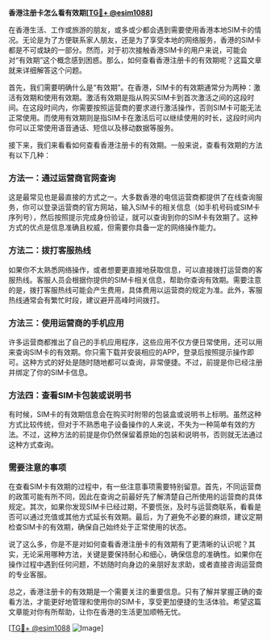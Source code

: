 **香港注册卡怎么看有效期[[TG💪+ @esim1088](https://t.me/s/esim1088)]**

在香港生活、工作或旅游的朋友，或多或少都会遇到需要使用香港本地SIM卡的情况。无论是为了方便联系家人朋友，还是为了享受本地的网络服务，香港的SIM卡都是不可或缺的一部分。然而，对于初次接触香港SIM卡的用户来说，可能会对“有效期”这个概念感到困惑。那么，如何查看香港注册卡的有效期呢？这篇文章就来详细解答这个问题。

首先，我们需要明确什么是“有效期”。在香港，SIM卡的有效期通常分为两种：激活有效期和使用有效期。激活有效期是指从购买SIM卡到首次激活之间的这段时间。在这段时间内，你需要按照运营商的要求进行激活操作，否则SIM卡可能无法正常使用。而使用有效期则是指SIM卡在激活后可以继续使用的时长，这段时间内你可以正常使用语音通话、短信以及移动数据等服务。

接下来，我们来看看如何查看香港注册卡的有效期。一般来说，查看有效期的方法有以下几种：

### 方法一：通过运营商官网查询

这是最常见也是最直接的方式之一。大多数香港的电信运营商都提供了在线查询服务，你可以登录运营商的官方网站，输入SIM卡的相关信息（如手机号码或SIM卡序列号），然后按照提示完成身份验证，就可以查询到你的SIM卡有效期了。这种方式的优点是信息准确且权威，但需要你具备一定的网络操作能力。

### 方法二：拨打客服热线

如果你不太熟悉网络操作，或者想要更直接地获取信息，可以直接拨打运营商的客服热线。客服人员会根据你提供的SIM卡相关信息，帮助你查询有效期。需要注意的是，拨打客服热线可能会产生费用，具体费用以运营商的规定为准。此外，客服热线通常会有繁忙时段，建议避开高峰时间拨打。

### 方法三：使用运营商的手机应用

许多运营商都推出了自己的手机应用程序，这些应用不仅方便日常使用，还可以用来查询SIM卡的有效期。你只需下载并安装相应的APP，登录后按照提示操作即可。这种方式的好处是随时随地都可以查询，非常便捷。不过，前提是你已经注册并绑定了你的SIM卡信息。

### 方法四：查看SIM卡包装或说明书

有时候，SIM卡的有效期信息会在购买时附带的包装盒或说明书上标明。虽然这种方式比较传统，但对于不熟悉电子设备操作的人来说，不失为一种简单有效的方法。不过，这种方法的前提是你仍然保留着原始的包装和说明书，否则就无法通过这种方式查询。

### 需要注意的事项

在查看SIM卡有效期的过程中，有一些注意事项需要特别留意。首先，不同运营商的政策可能有所不同，因此在查询之前最好先了解清楚自己所使用的运营商的具体规定。其次，如果你发现SIM卡已经过期，不要慌张，及时与运营商联系，看看是否可以通过充值或其他方式延长有效期。最后，为了避免不必要的麻烦，建议定期检查SIM卡的有效期，确保自己始终处于正常使用的状态。

说了这么多，你是不是对如何查看香港注册卡的有效期有了更清晰的认识呢？其实，无论采用哪种方法，关键是要保持耐心和细心，确保信息的准确性。如果你在操作过程中遇到任何问题，不妨随时向身边的亲朋好友求助，或者直接咨询运营商的专业客服。

总之，香港注册卡的有效期是一个需要关注的重要信息。只有了解并掌握正确的查看方法，才能更好地管理和使用你的SIM卡，享受更加便捷的生活体验。希望这篇文章能对你有所帮助，让你在香港的生活更加顺畅无忧。

[[TG💪+ @esim1088](https://t.me/s/esim1088) ![Image](https://i.postimg.cc/4NQfJmqS/Snipaste-2025-05-13-00-14-12.png)]